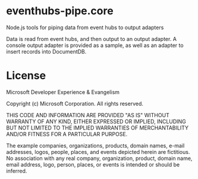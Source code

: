# eventhubs-pipe.core
Node.js tools for piping data from event hubs to output adapters

Data is read from event hubs, and then output to an output adapter. A console output adapter is provided as a sample, as well as an adapter to insert records into DocumentDB.

# License

Microsoft Developer Experience & Evangelism

Copyright (c) Microsoft Corporation. All rights reserved.

THIS CODE AND INFORMATION ARE PROVIDED "AS IS" WITHOUT WARRANTY OF ANY KIND, EITHER EXPRESSED OR IMPLIED, INCLUDING BUT NOT LIMITED TO THE IMPLIED WARRANTIES OF MERCHANTABILITY AND/OR FITNESS FOR A PARTICULAR PURPOSE.

The example companies, organizations, products, domain names, e-mail addresses, logos, people, places, and events depicted herein are fictitious. No association with any real company, organization, product, domain name, email address, logo, person, places, or events is intended or should be inferred.